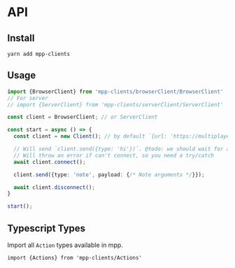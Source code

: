 # API

## Install

`yarn add mpp-clients`

## Usage

```typescript
import {BrowserClient} from 'mpp-clients/browserClient/BrowserClient'
// For server
// import {ServerClient} from 'mpp-clients/serverClient/ServerClient'

const client = BrowserClient; // or ServerClient

const start = async () => {
  const client = new Client(); // by default `{url: 'https://multiplayerpiano.com'}`

  // Will send `client.send({type: 'hi'})`. @todo: we should wait for a server ack so we are sure that are connected.
  // Will throw an error if can't connect, so you need a try/catch
  await client.connect();

  client.send({type: 'note', payload: {/* Note arguments */}});

  await client.disconnect();
}

start();

```


## Typescript Types

Import all `Action` types available in mpp.

```
import {Actions} from 'mpp-clients/Actions'
```
